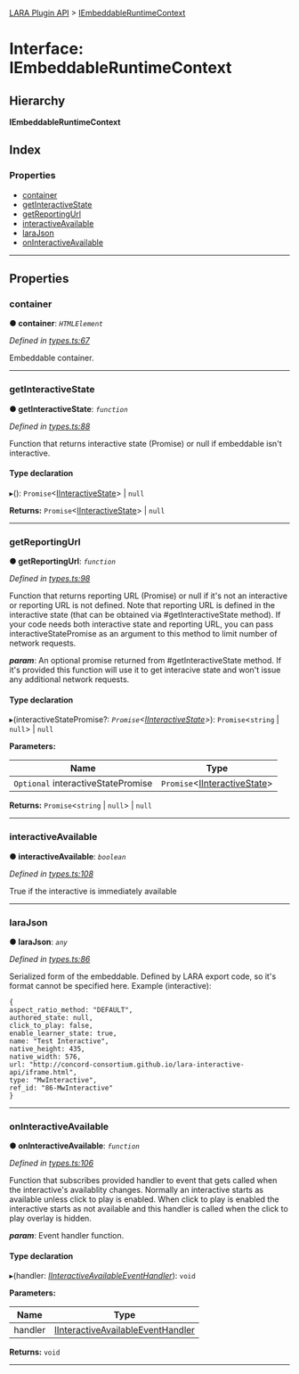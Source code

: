 [LARA Plugin API](../README.md) > [IEmbeddableRuntimeContext](../interfaces/iembeddableruntimecontext.md)

# Interface: IEmbeddableRuntimeContext

## Hierarchy

**IEmbeddableRuntimeContext**

## Index

### Properties

* [container](iembeddableruntimecontext.md#container)
* [getInteractiveState](iembeddableruntimecontext.md#getinteractivestate)
* [getReportingUrl](iembeddableruntimecontext.md#getreportingurl)
* [interactiveAvailable](iembeddableruntimecontext.md#interactiveavailable)
* [laraJson](iembeddableruntimecontext.md#larajson)
* [onInteractiveAvailable](iembeddableruntimecontext.md#oninteractiveavailable)

---

## Properties

<a id="container"></a>

###  container

**● container**: *`HTMLElement`*

*Defined in [types.ts:67](../../../lara-typescript/src/plugin-api/types.ts#L67)*

Embeddable container.

___
<a id="getinteractivestate"></a>

###  getInteractiveState

**● getInteractiveState**: *`function`*

*Defined in [types.ts:88](../../../lara-typescript/src/plugin-api/types.ts#L88)*

Function that returns interactive state (Promise) or null if embeddable isn't interactive.

#### Type declaration
▸(): `Promise`<[IInteractiveState](iinteractivestate.md)> \| `null`

**Returns:** `Promise`<[IInteractiveState](iinteractivestate.md)> \| `null`

___
<a id="getreportingurl"></a>

###  getReportingUrl

**● getReportingUrl**: *`function`*

*Defined in [types.ts:98](../../../lara-typescript/src/plugin-api/types.ts#L98)*

Function that returns reporting URL (Promise) or null if it's not an interactive or reporting URL is not defined. Note that reporting URL is defined in the interactive state (that can be obtained via #getInteractiveState method). If your code needs both interactive state and reporting URL, you can pass interactiveStatePromise as an argument to this method to limit number of network requests.

*__param__*: An optional promise returned from #getInteractiveState method. If it's provided this function will use it to get interacive state and won't issue any additional network requests.

#### Type declaration
▸(interactiveStatePromise?: *`Promise`<[IInteractiveState](iinteractivestate.md)>*): `Promise`<`string` \| `null`> \| `null`

**Parameters:**

| Name | Type |
| ------ | ------ |
| `Optional` interactiveStatePromise | `Promise`<[IInteractiveState](iinteractivestate.md)> |

**Returns:** `Promise`<`string` \| `null`> \| `null`

___
<a id="interactiveavailable"></a>

###  interactiveAvailable

**● interactiveAvailable**: *`boolean`*

*Defined in [types.ts:108](../../../lara-typescript/src/plugin-api/types.ts#L108)*

True if the interactive is immediately available

___
<a id="larajson"></a>

###  laraJson

**● laraJson**: *`any`*

*Defined in [types.ts:86](../../../lara-typescript/src/plugin-api/types.ts#L86)*

Serialized form of the embeddable. Defined by LARA export code, so it's format cannot be specified here. Example (interactive):

```
{
aspect_ratio_method: "DEFAULT",
authored_state: null,
click_to_play: false,
enable_learner_state: true,
name: "Test Interactive",
native_height: 435,
native_width: 576,
url: "http://concord-consortium.github.io/lara-interactive-api/iframe.html",
type: "MwInteractive",
ref_id: "86-MwInteractive"
}
```

___
<a id="oninteractiveavailable"></a>

###  onInteractiveAvailable

**● onInteractiveAvailable**: *`function`*

*Defined in [types.ts:106](../../../lara-typescript/src/plugin-api/types.ts#L106)*

Function that subscribes provided handler to event that gets called when the interactive's availablity changes. Normally an interactive starts as available unless click to play is enabled. When click to play is enabled the interactive starts as not available and this handler is called when the click to play overlay is hidden.

*__param__*: Event handler function.

#### Type declaration
▸(handler: *[IInteractiveAvailableEventHandler](../#iinteractiveavailableeventhandler)*): `void`

**Parameters:**

| Name | Type |
| ------ | ------ |
| handler | [IInteractiveAvailableEventHandler](../#iinteractiveavailableeventhandler) |

**Returns:** `void`

___

